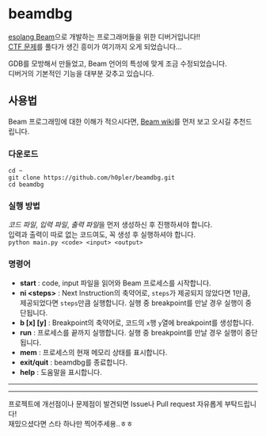 # beamdbg
[esolang Beam](https://esolangs.org/wiki/Beam)으로 개발하는 프로그래머들을 위한 디버거입니다!!  
[CTF 문제](https://dreamhack.io/wargame/challenges/940)를 풀다가 생긴 흥미가 여기까지 오게 되었습니다...  

GDB를 모방해서 만들었고, Beam 언어의 특성에 맞게 조금 수정되었습니다.  
디버거의 기본적인 기능을 대부분 갖추고 있습니다.  

## 사용법
Beam 프로그래밍에 대한 이해가 적으시다면, 
[Beam wiki](https://esolangs.org/wiki/Beam)를 먼저 보고 오시길 추천드립니다.  

### 다운로드
```shell
cd ~
git clone https://github.com/h0pler/beamdbg.git
cd beamdbg
```  

### 실행 방법
*코드 파일*, *입력 파일*, *출력 파일*을 먼저 생성하신 후 진행하셔야 합니다.  
입력과 출력이 따로 없는 코드여도, 꼭 생성 후 실행하셔야 합니다.  
`python main.py <code> <input> <output>`  
### 명령어
- **start** : code, input 파일을 읽어와 Beam 프로세스를 시작합니다.
- **ni \<steps\>** : Next Instruction의 축약어로, `steps`가 제공되지 않았다면 1만큼, 제공되었다면 `steps`만큼 실행합니다. 실행 중 breakpoint를 만날 경우 실행이 중단됩니다.
- **b \[x\] \[y\]** : Breakpoint의 축약어로, 코드의 `x`행 `y`열에 breakpoint를 생성합니다.
- **run** : 프로세스를 끝까지 실행합니다. 실행 중 breakpoint를 만날 경우 실행이 중단됩니다.
- **mem** : 프로세스의 현재 메모리 상태를 표시합니다.
- **exit/quit** : beamdbg를 종료합니다.
- **help** : 도움말을 표시합니다.  


---
---

프로젝트에 개선점이나 문제점이 발견되면 Issue나 Pull request 자유롭게 부탁드립니다!  
재밌으셨다면 스타 하나만 찍어주세용..ㅎㅎ  